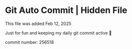 # Git Auto Commit | Hidden File

This file was added Feb 12, 2025

Just for fun and keeping my daily git commit active 🤪

commit number: 256518
